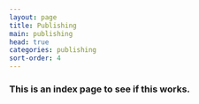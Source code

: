 ```yaml
---
layout: page
title: Publishing
main: publishing
head: true
categories: publishing
sort-order: 4
---
```


### This is an index page to see if this works. 
